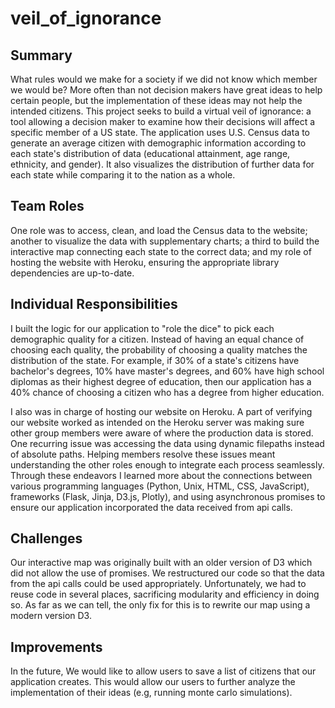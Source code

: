# veil_of_ignorance

## Summary
What rules would we make for a society if we did not know which member we would be? More often than not decision makers have great ideas to help certain people, but the implementation of these ideas may not help the intended citizens.  This project seeks to build a virtual veil of ignorance: a tool allowing a decision maker to examine how their decisions will affect a specific member of a US state.  The application uses U.S. Census data to generate an average citizen with demographic information according to each state's distribution of data (educational attainment, age range, ethnicity, and gender).  It also visualizes the distribution of further data for each state while comparing it to the nation as a whole.

## Team Roles
One role was to access, clean, and load the Census data to the website; another to visualize the data with supplementary charts; a third to build the interactive map connecting each state to the correct data; and my role of hosting the website with Heroku, ensuring the appropriate library dependencies are up-to-date.

## Individual Responsibilities
I built the logic for our application to "role the dice" to pick each demographic quality for a citizen.  Instead of having an equal chance of choosing each quality, the probability of choosing a quality matches the distribution of the state.  For example, if 30% of a state's citizens have bachelor's degrees, 10% have master's degrees, and 60% have high school diplomas as their highest degree of education, then our application has a 40% chance of choosing a citizen who has a degree from higher education.

I also was in charge of hosting our website on Heroku.  A part of verifying our website worked as intended on the Heroku server was making sure other group members were aware of where the production data is stored.  One recurring issue was accessing the data using dynamic filepaths instead of absolute paths.  Helping members resolve these issues meant understanding the other roles enough to integrate each process seamlessly.  Through these endeavors I learned more about the connections between various programming languages (Python, Unix, HTML, CSS, JavaScript), frameworks (Flask, Jinja, D3.js, Plotly), and using asynchronous promises to ensure our application incorporated the data received from api calls.

## Challenges
Our interactive map was originally built with an older version of D3 which did not allow the use of promises. We restructured our code so that the data from the api calls could be used appropriately.  Unfortunately, we had to reuse code in several places, sacrificing modularity and efficiency in doing so.  As far as we can tell, the only fix for this is to rewrite our map using a modern version D3.

## Improvements
In the future, We would like to allow users to save a list of citizens that our application creates.  This would allow our users to further analyze the implementation of their ideas (e.g, running monte carlo simulations).
